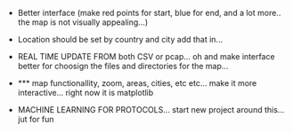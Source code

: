 
- Better interface (make red points for start, blue for end, and a lot more.. the map is not visually appealing...)
- Location should be set by country and city add that in...
- REAL TIME UPDATE FROM both CSV or pcap... oh and make interface better for choosign the files and directories for the map...
- *** map functionallity, zoom, areas, cities, etc etc... make it more interactive... right now it is matplotlib

    
- MACHINE LEARNING FOR PROTOCOLS... start new project around this... jut for fun

